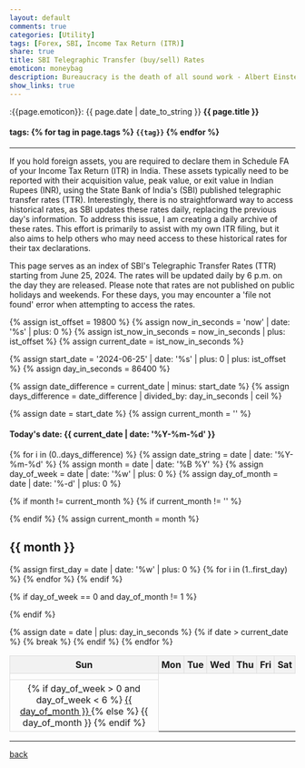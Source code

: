 ```yaml
---
layout: default
comments: true
categories: [Utility]
tags: [Forex, SBI, Income Tax Return (ITR)]
share: true
title: SBI Telegraphic Transfer (buy/sell) Rates
emoticon: moneybag
description: Bureaucracy is the death of all sound work - Albert Einstein
show_links: true
---
```

:{{page.emoticon}}: {{ page.date | date_to_string }} **{{ page.title }}**
#### tags: {% for tag in page.tags %} `{{tag}}` {% endfor %}
---
If you hold foreign assets, you are required to declare them in Schedule FA of your Income Tax Return (ITR) in India. These assets typically need to be reported with their acquisition value, peak value, or exit value in Indian Rupees (INR), using the State Bank of India's (SBI) published telegraphic transfer rates (TTR). Interestingly, there is no straightforward way to access historical rates, as SBI updates these rates daily, replacing the previous day's information. To address this issue, I am creating a daily archive of these rates. This effort is primarily to assist with my own ITR filing, but it also aims to help others who may need access to these historical rates for their tax declarations.

This page serves as an index of SBI's Telegraphic Transfer Rates (TTR) starting from June 25, 2024. The rates will be updated daily by 6 p.m. on the day they are released. Please note that rates are not published on public holidays and weekends. For these days, you may encounter a 'file not found' error when attempting to access the rates.

{% assign ist_offset = 19800 %}
{% assign now_in_seconds = 'now' | date: '%s' | plus: 0 %}
{% assign ist_now_in_seconds = now_in_seconds | plus: ist_offset %}
{% assign current_date = ist_now_in_seconds %}

{% assign start_date = '2024-06-25' | date: '%s' | plus: 0 | plus: ist_offset %}
{% assign day_in_seconds = 86400 %}

{% assign date_difference = current_date | minus: start_date %}
{% assign days_difference = date_difference | divided_by: day_in_seconds | ceil %}

{% assign date = start_date %}
{% assign current_month = '' %}

<style>
  .calendar { border-collapse: collapse; }
  .calendar th, .calendar td { border: 1px solid #ddd; padding: 5px; text-align: center; }
  .calendar th { background-color: #f2f2f2; }
  .weekend { color: #999; }
  .current-day { background-color: #e6f3ff; font-weight: bold; }
</style>

#### Today's date: {{ current_date | date: '%Y-%m-%d' }}

{% for i in (0..days_difference) %}
{% assign date_string = date | date: '%Y-%m-%d' %}
{% assign month = date | date: '%B %Y' %}
{% assign day_of_week = date | date: '%w' | plus: 0 %}
{% assign day_of_month = date | date: '%-d' | plus: 0 %}

{% if month != current_month %}
{% if current_month != '' %}
</tr></table>
{% endif %}
{% assign current_month = month %}
<h2>{{ month }}</h2>
<table class="calendar">
<tr>
<th>Sun</th><th>Mon</th><th>Tue</th><th>Wed</th><th>Thu</th><th>Fri</th><th>Sat</th>
</tr>
<tr>
{% assign first_day = date | date: '%w' | plus: 0 %}
{% for i in (1..first_day) %}
<td></td>
{% endfor %}
{% endif %}

{% if day_of_week == 0 and day_of_month != 1 %}
</tr><tr>
{% endif %}

<td {% if day_of_week == 0 or day_of_week == 6 %}class="weekend"{% endif %}
    {% if date_string == current_date | date: '%Y-%m-%d' %}class="current-day"{% endif %}>
  {% if day_of_week > 0 and day_of_week < 6 %}
    <a href="https://sbi-ttr.s3.ap-south-1.amazonaws.com/{{ date_string }}.pdf" target="_blank">
      {{ day_of_month }}
    </a>
  {% else %}
    {{ day_of_month }}
  {% endif %}
</td>

{% assign date = date | plus: day_in_seconds %}
{% if date > current_date %}
{% break %}
{% endif %}
{% endfor %}
</tr></table>

---

[back]({{site.url}})

